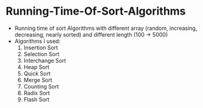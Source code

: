 # Running-Time-Of-Sort-Algorithms
- Running time of sort Algorithms with different array (random, increasing, decreasing, nearly sorted) and different length (100 -> 5000) 
- Algorithms I used:
  1. Insertion Sort
  2. Selection Sort
  3. Interchange Sort
  4. Heap Sort
  5. Quick Sort
  6. Merge Sort
  7. Counting Sort
  8. Radix Sort
  9. Flash Sort
